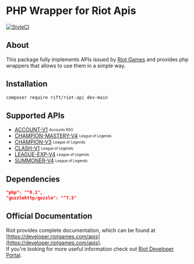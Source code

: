 # PHP Wrapper for Riot Apis

[![StyleCI](https://github.styleci.io/repos/540948663/shield?branch=main)](https://github.styleci.io/repos/540948663?branch=main)

## About
This package fully implements APIs issued by [Riot Games](https://www.riotgames.com/) and provides php wrappers that allows to use them in a simple way.

## Installation

```bash
composer require rift/riot-api dev-main
```

## Supported APIs

- [ACCOUNT-V1](https://developer.riotgames.com/apis#account-v1) <sub><sup>Accounts RSO</sup></sup>
- [CHAMPION-MASTERY-V4](https://developer.riotgames.com/apis#champion-mastery-v4) <sub><sup>League of Legends</sup></sup>
- [CHAMPION-V3](https://developer.riotgames.com/apis#champion-v3) <sub><sup>League of Legends</sup></sup>
- [CLASH-V1](https://developer.riotgames.com/apis#clash-v1) <sub><sup>League of Legends</sup></sup>
- [LEAGUE-EXP-V4](https://developer.riotgames.com/apis#league-exp-v4) <sub><sup>League of Legends</sup></sup>
- [SUMMONER-V4](https://developer.riotgames.com/apis#summoner-v4) <sub><sup>League of Legends</sup></sup>

## Dependencies

```json
"php": "^8.1",
"guzzlehttp/guzzle": "^7.5"
```

## Official Documentation

Riot provides complete documentation, which can be found at [https://developer.riotgames.com/apis](https://developer.riotgames.com/apis).  
If you're looking for more useful information check out [Riot Developer Portal](https://developer.riotgames.com/docs/portal).
